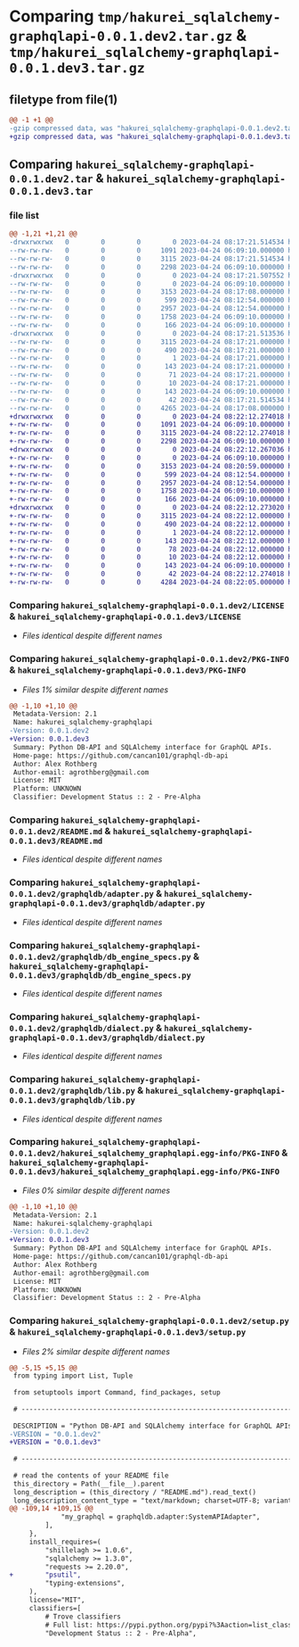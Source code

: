 # Comparing `tmp/hakurei_sqlalchemy-graphqlapi-0.0.1.dev2.tar.gz` & `tmp/hakurei_sqlalchemy-graphqlapi-0.0.1.dev3.tar.gz`

## filetype from file(1)

```diff
@@ -1 +1 @@
-gzip compressed data, was "hakurei_sqlalchemy-graphqlapi-0.0.1.dev2.tar", last modified: Mon Apr 24 08:17:21 2023, max compression
+gzip compressed data, was "hakurei_sqlalchemy-graphqlapi-0.0.1.dev3.tar", last modified: Mon Apr 24 08:22:12 2023, max compression
```

## Comparing `hakurei_sqlalchemy-graphqlapi-0.0.1.dev2.tar` & `hakurei_sqlalchemy-graphqlapi-0.0.1.dev3.tar`

### file list

```diff
@@ -1,21 +1,21 @@
-drwxrwxrwx   0        0        0        0 2023-04-24 08:17:21.514534 hakurei_sqlalchemy-graphqlapi-0.0.1.dev2/
--rw-rw-rw-   0        0        0     1091 2023-04-24 06:09:10.000000 hakurei_sqlalchemy-graphqlapi-0.0.1.dev2/LICENSE
--rw-rw-rw-   0        0        0     3115 2023-04-24 08:17:21.514534 hakurei_sqlalchemy-graphqlapi-0.0.1.dev2/PKG-INFO
--rw-rw-rw-   0        0        0     2298 2023-04-24 06:09:10.000000 hakurei_sqlalchemy-graphqlapi-0.0.1.dev2/README.md
-drwxrwxrwx   0        0        0        0 2023-04-24 08:17:21.507552 hakurei_sqlalchemy-graphqlapi-0.0.1.dev2/graphqldb/
--rw-rw-rw-   0        0        0        0 2023-04-24 06:09:10.000000 hakurei_sqlalchemy-graphqlapi-0.0.1.dev2/graphqldb/__init__.py
--rw-rw-rw-   0        0        0     3153 2023-04-24 08:17:08.000000 hakurei_sqlalchemy-graphqlapi-0.0.1.dev2/graphqldb/adapter.py
--rw-rw-rw-   0        0        0      599 2023-04-24 08:12:54.000000 hakurei_sqlalchemy-graphqlapi-0.0.1.dev2/graphqldb/db_engine_specs.py
--rw-rw-rw-   0        0        0     2957 2023-04-24 08:12:54.000000 hakurei_sqlalchemy-graphqlapi-0.0.1.dev2/graphqldb/dialect.py
--rw-rw-rw-   0        0        0     1758 2023-04-24 06:09:10.000000 hakurei_sqlalchemy-graphqlapi-0.0.1.dev2/graphqldb/lib.py
--rw-rw-rw-   0        0        0      166 2023-04-24 06:09:10.000000 hakurei_sqlalchemy-graphqlapi-0.0.1.dev2/graphqldb/types.py
-drwxrwxrwx   0        0        0        0 2023-04-24 08:17:21.513536 hakurei_sqlalchemy-graphqlapi-0.0.1.dev2/hakurei_sqlalchemy_graphqlapi.egg-info/
--rw-rw-rw-   0        0        0     3115 2023-04-24 08:17:21.000000 hakurei_sqlalchemy-graphqlapi-0.0.1.dev2/hakurei_sqlalchemy_graphqlapi.egg-info/PKG-INFO
--rw-rw-rw-   0        0        0      490 2023-04-24 08:17:21.000000 hakurei_sqlalchemy-graphqlapi-0.0.1.dev2/hakurei_sqlalchemy_graphqlapi.egg-info/SOURCES.txt
--rw-rw-rw-   0        0        0        1 2023-04-24 08:17:21.000000 hakurei_sqlalchemy-graphqlapi-0.0.1.dev2/hakurei_sqlalchemy_graphqlapi.egg-info/dependency_links.txt
--rw-rw-rw-   0        0        0      143 2023-04-24 08:17:21.000000 hakurei_sqlalchemy-graphqlapi-0.0.1.dev2/hakurei_sqlalchemy_graphqlapi.egg-info/entry_points.txt
--rw-rw-rw-   0        0        0       71 2023-04-24 08:17:21.000000 hakurei_sqlalchemy-graphqlapi-0.0.1.dev2/hakurei_sqlalchemy_graphqlapi.egg-info/requires.txt
--rw-rw-rw-   0        0        0       10 2023-04-24 08:17:21.000000 hakurei_sqlalchemy-graphqlapi-0.0.1.dev2/hakurei_sqlalchemy_graphqlapi.egg-info/top_level.txt
--rw-rw-rw-   0        0        0      143 2023-04-24 06:09:10.000000 hakurei_sqlalchemy-graphqlapi-0.0.1.dev2/pyproject.toml
--rw-rw-rw-   0        0        0       42 2023-04-24 08:17:21.514534 hakurei_sqlalchemy-graphqlapi-0.0.1.dev2/setup.cfg
--rw-rw-rw-   0        0        0     4265 2023-04-24 08:17:08.000000 hakurei_sqlalchemy-graphqlapi-0.0.1.dev2/setup.py
+drwxrwxrwx   0        0        0        0 2023-04-24 08:22:12.274018 hakurei_sqlalchemy-graphqlapi-0.0.1.dev3/
+-rw-rw-rw-   0        0        0     1091 2023-04-24 06:09:10.000000 hakurei_sqlalchemy-graphqlapi-0.0.1.dev3/LICENSE
+-rw-rw-rw-   0        0        0     3115 2023-04-24 08:22:12.274018 hakurei_sqlalchemy-graphqlapi-0.0.1.dev3/PKG-INFO
+-rw-rw-rw-   0        0        0     2298 2023-04-24 06:09:10.000000 hakurei_sqlalchemy-graphqlapi-0.0.1.dev3/README.md
+drwxrwxrwx   0        0        0        0 2023-04-24 08:22:12.267036 hakurei_sqlalchemy-graphqlapi-0.0.1.dev3/graphqldb/
+-rw-rw-rw-   0        0        0        0 2023-04-24 06:09:10.000000 hakurei_sqlalchemy-graphqlapi-0.0.1.dev3/graphqldb/__init__.py
+-rw-rw-rw-   0        0        0     3153 2023-04-24 08:20:59.000000 hakurei_sqlalchemy-graphqlapi-0.0.1.dev3/graphqldb/adapter.py
+-rw-rw-rw-   0        0        0      599 2023-04-24 08:12:54.000000 hakurei_sqlalchemy-graphqlapi-0.0.1.dev3/graphqldb/db_engine_specs.py
+-rw-rw-rw-   0        0        0     2957 2023-04-24 08:12:54.000000 hakurei_sqlalchemy-graphqlapi-0.0.1.dev3/graphqldb/dialect.py
+-rw-rw-rw-   0        0        0     1758 2023-04-24 06:09:10.000000 hakurei_sqlalchemy-graphqlapi-0.0.1.dev3/graphqldb/lib.py
+-rw-rw-rw-   0        0        0      166 2023-04-24 06:09:10.000000 hakurei_sqlalchemy-graphqlapi-0.0.1.dev3/graphqldb/types.py
+drwxrwxrwx   0        0        0        0 2023-04-24 08:22:12.273020 hakurei_sqlalchemy-graphqlapi-0.0.1.dev3/hakurei_sqlalchemy_graphqlapi.egg-info/
+-rw-rw-rw-   0        0        0     3115 2023-04-24 08:22:12.000000 hakurei_sqlalchemy-graphqlapi-0.0.1.dev3/hakurei_sqlalchemy_graphqlapi.egg-info/PKG-INFO
+-rw-rw-rw-   0        0        0      490 2023-04-24 08:22:12.000000 hakurei_sqlalchemy-graphqlapi-0.0.1.dev3/hakurei_sqlalchemy_graphqlapi.egg-info/SOURCES.txt
+-rw-rw-rw-   0        0        0        1 2023-04-24 08:22:12.000000 hakurei_sqlalchemy-graphqlapi-0.0.1.dev3/hakurei_sqlalchemy_graphqlapi.egg-info/dependency_links.txt
+-rw-rw-rw-   0        0        0      143 2023-04-24 08:22:12.000000 hakurei_sqlalchemy-graphqlapi-0.0.1.dev3/hakurei_sqlalchemy_graphqlapi.egg-info/entry_points.txt
+-rw-rw-rw-   0        0        0       78 2023-04-24 08:22:12.000000 hakurei_sqlalchemy-graphqlapi-0.0.1.dev3/hakurei_sqlalchemy_graphqlapi.egg-info/requires.txt
+-rw-rw-rw-   0        0        0       10 2023-04-24 08:22:12.000000 hakurei_sqlalchemy-graphqlapi-0.0.1.dev3/hakurei_sqlalchemy_graphqlapi.egg-info/top_level.txt
+-rw-rw-rw-   0        0        0      143 2023-04-24 06:09:10.000000 hakurei_sqlalchemy-graphqlapi-0.0.1.dev3/pyproject.toml
+-rw-rw-rw-   0        0        0       42 2023-04-24 08:22:12.274018 hakurei_sqlalchemy-graphqlapi-0.0.1.dev3/setup.cfg
+-rw-rw-rw-   0        0        0     4284 2023-04-24 08:22:05.000000 hakurei_sqlalchemy-graphqlapi-0.0.1.dev3/setup.py
```

### Comparing `hakurei_sqlalchemy-graphqlapi-0.0.1.dev2/LICENSE` & `hakurei_sqlalchemy-graphqlapi-0.0.1.dev3/LICENSE`

 * *Files identical despite different names*

### Comparing `hakurei_sqlalchemy-graphqlapi-0.0.1.dev2/PKG-INFO` & `hakurei_sqlalchemy-graphqlapi-0.0.1.dev3/PKG-INFO`

 * *Files 1% similar despite different names*

```diff
@@ -1,10 +1,10 @@
 Metadata-Version: 2.1
 Name: hakurei_sqlalchemy-graphqlapi
-Version: 0.0.1.dev2
+Version: 0.0.1.dev3
 Summary: Python DB-API and SQLAlchemy interface for GraphQL APIs.
 Home-page: https://github.com/cancan101/graphql-db-api
 Author: Alex Rothberg
 Author-email: agrothberg@gmail.com
 License: MIT
 Platform: UNKNOWN
 Classifier: Development Status :: 2 - Pre-Alpha
```

### Comparing `hakurei_sqlalchemy-graphqlapi-0.0.1.dev2/README.md` & `hakurei_sqlalchemy-graphqlapi-0.0.1.dev3/README.md`

 * *Files identical despite different names*

### Comparing `hakurei_sqlalchemy-graphqlapi-0.0.1.dev2/graphqldb/adapter.py` & `hakurei_sqlalchemy-graphqlapi-0.0.1.dev3/graphqldb/adapter.py`

 * *Files identical despite different names*

### Comparing `hakurei_sqlalchemy-graphqlapi-0.0.1.dev2/graphqldb/db_engine_specs.py` & `hakurei_sqlalchemy-graphqlapi-0.0.1.dev3/graphqldb/db_engine_specs.py`

 * *Files identical despite different names*

### Comparing `hakurei_sqlalchemy-graphqlapi-0.0.1.dev2/graphqldb/dialect.py` & `hakurei_sqlalchemy-graphqlapi-0.0.1.dev3/graphqldb/dialect.py`

 * *Files identical despite different names*

### Comparing `hakurei_sqlalchemy-graphqlapi-0.0.1.dev2/graphqldb/lib.py` & `hakurei_sqlalchemy-graphqlapi-0.0.1.dev3/graphqldb/lib.py`

 * *Files identical despite different names*

### Comparing `hakurei_sqlalchemy-graphqlapi-0.0.1.dev2/hakurei_sqlalchemy_graphqlapi.egg-info/PKG-INFO` & `hakurei_sqlalchemy-graphqlapi-0.0.1.dev3/hakurei_sqlalchemy_graphqlapi.egg-info/PKG-INFO`

 * *Files 0% similar despite different names*

```diff
@@ -1,10 +1,10 @@
 Metadata-Version: 2.1
 Name: hakurei-sqlalchemy-graphqlapi
-Version: 0.0.1.dev2
+Version: 0.0.1.dev3
 Summary: Python DB-API and SQLAlchemy interface for GraphQL APIs.
 Home-page: https://github.com/cancan101/graphql-db-api
 Author: Alex Rothberg
 Author-email: agrothberg@gmail.com
 License: MIT
 Platform: UNKNOWN
 Classifier: Development Status :: 2 - Pre-Alpha
```

### Comparing `hakurei_sqlalchemy-graphqlapi-0.0.1.dev2/setup.py` & `hakurei_sqlalchemy-graphqlapi-0.0.1.dev3/setup.py`

 * *Files 2% similar despite different names*

```diff
@@ -5,15 +5,15 @@
 from typing import List, Tuple
 
 from setuptools import Command, find_packages, setup
 
 # -----------------------------------------------------------------------------
 
 DESCRIPTION = "Python DB-API and SQLAlchemy interface for GraphQL APIs."
-VERSION = "0.0.1.dev2"
+VERSION = "0.0.1.dev3"
 
 # -----------------------------------------------------------------------------
 
 # read the contents of your README file
 this_directory = Path(__file__).parent
 long_description = (this_directory / "README.md").read_text()
 long_description_content_type = "text/markdown; charset=UTF-8; variant=GFM"
@@ -109,14 +109,15 @@
             "my_graphql = graphqldb.adapter:SystemAPIAdapter",
         ],
     },
     install_requires=(
         "shillelagh >= 1.0.6",
         "sqlalchemy >= 1.3.0",
         "requests >= 2.20.0",
+        "psutil",
         "typing-extensions",
     ),
     license="MIT",
     classifiers=[
         # Trove classifiers
         # Full list: https://pypi.python.org/pypi?%3Aaction=list_classifiers
         "Development Status :: 2 - Pre-Alpha",
```


